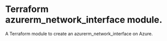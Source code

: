 # Terraform azurerm_network_interface module.

A Terraform module to create an azurerm_network_interface on Azure.
